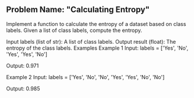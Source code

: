 ## Problem Name: "Calculating Entropy"

Implement a function to calculate the entropy of a dataset based on class labels. Given a list of class labels, compute the entropy.

Input
labels (list of str): A list of class labels.
Output
result (float): The entropy of the class labels.
Examples
Example 1
Input:
labels = ['Yes', 'No', 'Yes', 'Yes', 'No']

Output:
0.971

Example 2
Input:
labels = ['Yes', 'No', 'No', 'Yes', 'Yes', 'No', 'No']

Output:
0.985

